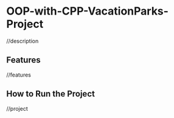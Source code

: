 ﻿# OOP-with-CPP-VacationParks-Project
//description

## Features
//features


## How to Run the Project
//project
